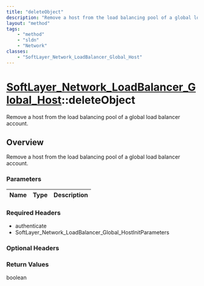 ```yaml
---
title: "deleteObject"
description: "Remove a host from the load balancing pool of a global load balancer account."
layout: "method"
tags:
    - "method"
    - "sldn"
    - "Network"
classes:
    - "SoftLayer_Network_LoadBalancer_Global_Host"
---
```

# [SoftLayer_Network_LoadBalancer_Global_Host](/reference/services/SoftLayer_Network_LoadBalancer_Global_Host)::deleteObject

Remove a host from the load balancing pool of a global load balancer account.


## Overview 
Remove a host from the load balancing pool of a global load balancer account. 

### Parameters 
|Name | Type | Description |
| --- | --- | --- |


### Required Headers
* authenticate
* SoftLayer_Network_LoadBalancer_Global_HostInitParameters

### Optional Headers

### Return Values
boolean

